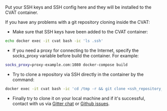 Put your SSH keys and SSH config here and they will be installed to the CVAT container.

If you have any problems with a git repository cloning inside the CVAT:
  * Make sure that SSH keys have been added to the CVAT container:

```bash
echo docker exec -it cvat bash -ic 'ls .ssh'
```

  * If you need a proxy for connecting to the Internet, specify the socks_proxy variable before build the container. For example:

```bash
socks_proxy=proxy-example.com:1080 docker-compose build
```

  * Try to clone a repository via SSH directly in the container by the command:

```bash
docker exec -it cvat bash -ic 'cd /tmp -r && git clone <ssh_repository_url>'
```

  * Finally try to clone it on your local machine and if it's successful, contact with us via [Gitter chat](https://gitter.im/opencv-cvat) or [Github issues](https://github.com/opencv/cvat/issues).

